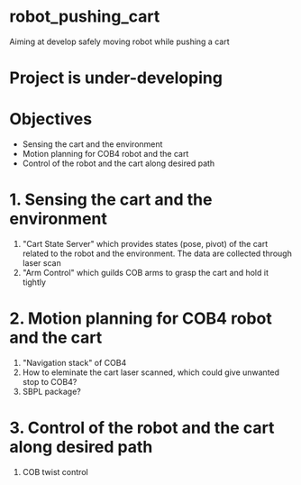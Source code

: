 # robot_pushing_cart
Aiming at develop safely moving robot while pushing a cart
# Project is under-developing

# Objectives
* Sensing the cart and the environment
* Motion planning for COB4 robot and the cart
* Control of the robot and the cart along desired path

# 1. Sensing the cart and the environment
1. "Cart State Server" which provides states (pose, pivot) of the cart related to the robot and the environment. The data are collected through laser scan
2. "Arm Control" which guilds COB arms to grasp the cart and hold it tightly

# 2. Motion planning for COB4 robot and the cart
1. "Navigation stack" of COB4
2. How to eleminate the cart laser scanned, which could give unwanted stop to COB4?
3. SBPL package?

# 3. Control of the robot and the cart along desired path
1. COB twist control
